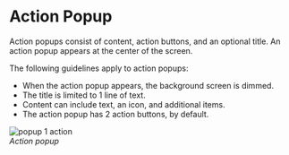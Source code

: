 # Action Popup

Action popups consist of content, action buttons, and an optional title. An action popup appears at the center of the screen.



The following guidelines apply to action popups:

-   When the action popup appears, the background screen is dimmed.
-   The title is limited to 1 line of text.
-   Content can include text, an icon, and additional items.
-   The action popup has 2 action buttons, by default.



![popup 1 action](media/uc_04_1_ui_popup_1_action-850x478.png)  
*Action popup*
